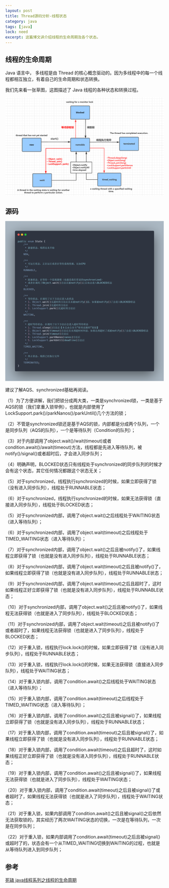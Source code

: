 ```yaml
---
layout: post
title: Thread源码分析-线程状态
category: java
tags: [java]
lock: need
excerpt: 这篇博文讲介绍线程的生命周期及各个状态。
---
```


## 线程的生命周期

Java 语言中， 多线程是由 Thread 的核心概念驱动的。因为多线程中的每一个线程都相互独立，有着自己的生命周期和状态转换。

我们先来看一张草图，这图描述了 Java 线程的各种状态和转换过程。

![](https://raw.githubusercontent.com/xmzpc/PicBed/master/img/201912/20191205192422.Png)

## 源码

![](https://raw.githubusercontent.com/xmzpc/PicBed/master/img/201912/20191205193012.png)

建议了解AQS、synchronized基础再阅读。

（1）为了方便讲解，我们把锁分成两大类，一类是synchronized锁，一类是基于AQS的锁（我们拿重入锁举例），也就是内部使用了LockSupport.park()/parkNanos()/parkUntil()几个方法的锁；

（2）不管是synchronized锁还是基于AQS的锁，内部都是分成两个队列，一个是同步队列（AQS的队列），一个是等待队列（Condition的队列）；

（3）对于内部调用了object.wait()/wait(timeout)或者condition.await()/await(timeout)方法，线程都是先进入等待队列，被notify()/signal()或者超时后，才会进入同步队列；

（4）明确声明，BLOCKED状态只有线程处于synchronized的同步队列的时候才会有这个状态，其它任何情况都跟这个状态无关；

（5）对于synchronized，线程执行synchronized的时候，如果立即获得了锁（没有进入同步队列），线程处于RUNNABLE状态；

（6）对于synchronized，线程执行synchronized的时候，如果无法获得锁（直接进入同步队列），线程处于BLOCKED状态；

（5）对于synchronized内部，调用了object.wait()之后线程处于WAITING状态（进入等待队列）；

（6）对于synchronized内部，调用了object.wait(timeout)之后线程处于TIMED_WAITING状态（进入等待队列）；

（7）对于synchronized内部，调用了object.wait()之后且被notify()了，如果线程立即获得了锁（也就是没有进入同步队列），线程处于RUNNABLE状态；

（8）对于synchronized内部，调用了object.wait(timeout)之后且被notify()了，如果线程立即获得了锁（也就是没有进入同步队列），线程处于RUNNABLE状态；

（9）对于synchronized内部，调用了object.wait(timeout)之后且超时了，这时如果线程正好立即获得了锁（也就是没有进入同步队列），线程处于RUNNABLE状态；

（10）对于synchronized内部，调用了object.wait()之后且被notify()了，如果线程无法获得锁（也就是进入了同步队列），线程处于BLOCKED状态；

（11）对于synchronized内部，调用了object.wait(timeout)之后且被notify()了或者超时了，如果线程无法获得锁（也就是进入了同步队列），线程处于BLOCKED状态；

（12）对于重入锁，线程执行lock.lock()的时候，如果立即获得了锁（没有进入同步队列），线程处于RUNNABLE状态；

（13）对于重入锁，线程执行lock.lock()的时候，如果无法获得锁（直接进入同步队列），线程处于WAITING状态；

（14）对于重入锁内部，调用了condition.await()之后线程处于WAITING状态（进入等待队列）；

（15）对于重入锁内部，调用了condition.await(timeout)之后线程处于TIMED_WAITING状态（进入等待队列）；

（16）对于重入锁内部，调用了condition.await()之后且被signal()了，如果线程立即获得了锁（也就是没有进入同步队列），线程处于RUNNABLE状态；

（17）对于重入锁内部，调用了condition.await(timeout)之后且被signal()了，如果线程立即获得了锁（也就是没有进入同步队列），线程处于RUNNABLE状态；

（18）对于重入锁内部，调用了condition.await(timeout)之后且超时了，这时如果线程正好立即获得了锁（也就是没有进入同步队列），线程处于RUNNABLE状态；

（19）对于重入锁内部，调用了condition.await()之后且被signal()了，如果线程无法获得锁（也就是进入了同步队列），线程处于WAITING状态；

（20）对于重入锁内部，调用了condition.await(timeout)之后且被signal()了或者超时了，如果线程无法获得锁（也就是进入了同步队列），线程处于WAITING状态；

（21）对于重入锁，如果内部调用了condition.await()之后且被signal()之后依然无法获取锁的，其实经历了两次WAITING状态的切换，一次是在等待队列，一次是在同步队列；

（22）对于重入锁，如果内部调用了condition.await(timeout)之后且被signal()或超时了的，状态会有一个从TIMED_WAITING切换到WAITING的过程，也就是从等待队列进入到同步队列；

## 参考

[死磕 java线程系列之线程的生命周期](https://www.cnblogs.com/tong-yuan/p/11701358.html)
